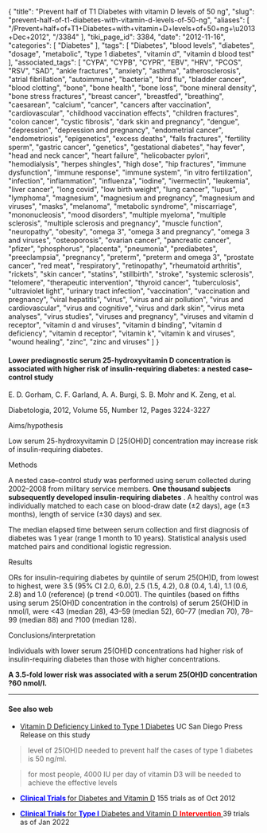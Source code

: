 {
    "title": "Prevent half of T1 Diabetes with vitamin D levels of 50 ng",
    "slug": "prevent-half-of-t1-diabetes-with-vitamin-d-levels-of-50-ng",
    "aliases": [
        "/Prevent+half+of+T1+Diabetes+with+vitamin+D+levels+of+50+ng+\u2013+Dec+2012",
        "/3384"
    ],
    "tiki_page_id": 3384,
    "date": "2012-11-16",
    "categories": [
        "Diabetes"
    ],
    "tags": [
        "Diabetes",
        "blood levels",
        "diabetes",
        "dosage",
        "metabolic",
        "type 1 diabetes",
        "vitamin d",
        "vitamin d blood test"
    ],
    "associated_tags": [
        "CYPA",
        "CYPB",
        "CYPR",
        "EBV",
        "HRV",
        "PCOS",
        "RSV",
        "SAD",
        "ankle fractures",
        "anxiety",
        "asthma",
        "atherosclerosis",
        "atrial fibrillation",
        "autoimmune",
        "bacteria",
        "bird flu",
        "bladder cancer",
        "blood clotting",
        "bone",
        "bone health",
        "bone loss",
        "bone mineral density",
        "bone stress fractures",
        "breast cancer",
        "breastfed",
        "breathing",
        "caesarean",
        "calcium",
        "cancer",
        "cancers after vaccination",
        "cardiovascular",
        "childhood vaccination effects",
        "children fractures",
        "colon cancer",
        "cystic fibrosis",
        "dark skin and pregnancy",
        "dengue",
        "depression",
        "depression and pregnancy",
        "endometrial cancer",
        "endometriosis",
        "epigenetics",
        "excess deaths",
        "falls fractures",
        "fertility sperm",
        "gastric cancer",
        "genetics",
        "gestational diabetes",
        "hay fever",
        "head and neck cancer",
        "heart failure",
        "helicobacter pylori",
        "hemodialysis",
        "herpes shingles",
        "high dose",
        "hip fractures",
        "immune dysfunction",
        "immune response",
        "immune system",
        "in vitro fertilization",
        "infection",
        "inflammation",
        "influenza",
        "iodine",
        "ivermectin",
        "leukemia",
        "liver cancer",
        "long covid",
        "low birth weight",
        "lung cancer",
        "lupus",
        "lymphoma",
        "magnesium",
        "magnesium and pregnancy",
        "magnesium and viruses",
        "masks",
        "melanoma",
        "metabolic syndrome",
        "miscarriage",
        "mononucleosis",
        "mood disorders",
        "multiple myeloma",
        "multiple sclerosis",
        "multiple sclerosis and pregnancy",
        "muscle function",
        "neuropathy",
        "obesity",
        "omega 3",
        "omega 3 and pregnancy",
        "omega 3 and viruses",
        "osteoporosis",
        "ovarian cancer",
        "pancreatic cancer",
        "pfizer",
        "phosphorus",
        "placenta",
        "pneumonia",
        "prediabetes",
        "preeclampsia",
        "pregnancy",
        "preterm",
        "preterm and omega 3",
        "prostate cancer",
        "red meat",
        "respiratory",
        "retinopathy",
        "rheumatoid arthritis",
        "rickets",
        "skin cancer",
        "statins",
        "stillbirth",
        "stroke",
        "systemic sclerosis",
        "telomere",
        "therapeutic intervention",
        "thyroid cancer",
        "tuberculosis",
        "ultraviolet light",
        "urinary tract infection",
        "vaccination",
        "vaccination and pregnancy",
        "viral hepatitis",
        "virus",
        "virus and air pollution",
        "virus and cardiovascular",
        "virus and cognitive",
        "virus and dark skin",
        "virus meta analyses",
        "virus studies",
        "viruses and pregnancy",
        "viruses and vitamin d receptor",
        "vitamin d and viruses",
        "vitamin d binding",
        "vitamin d deficiency",
        "vitamin d receptor",
        "vitamin k",
        "vitamin k and viruses",
        "wound healing",
        "zinc",
        "zinc and viruses"
    ]
}


#### Lower prediagnostic serum 25-hydroxyvitamin D concentration is associated with higher risk of insulin-requiring diabetes: a nested case–control study

E. D. Gorham, C. F. Garland, A. A. Burgi, S. B. Mohr and K. Zeng, et al.

Diabetologia, 2012, Volume 55, Number 12, Pages 3224-3227

Aims/hypothesis  

Low serum 25-hydroxyvitamin D <span>[25(OH)D]</span> concentration may increase risk of insulin-requiring diabetes.

Methods  

A nested case–control study was performed using serum collected during 2002–2008 from military service members.  **One thousand subjects subsequently developed insulin-requiring diabetes** . A healthy control was individually matched to each case on blood-draw date (±2 days), age (±3 months), length of service (±30 days) and sex. 

The median elapsed time between serum collection and first diagnosis of diabetes was 1 year (range 1 month to 10 years). Statistical analysis used matched pairs and conditional logistic regression.

Results  

ORs for insulin-requiring diabetes by quintile of serum 25(OH)D, from lowest to highest, were 3.5 (95% CI 2.0, 6.0), 2.5 (1.5, 4.2), 0.8 (0.4, 1.4), 1.1 (0.6, 2.8) and 1.0 (reference) (p trend <0.001). The quintiles (based on fifths using serum 25(OH)D concentration in the controls) of serum 25(OH)D in nmol/l, were <43 (median 28), 43–59 (median 52), 60–77 (median 70), 78–99 (median 88) and ?100 (median 128).

Conclusions/interpretation  

Individuals with lower serum 25(OH)D concentrations had higher risk of insulin-requiring diabetes than those with higher concentrations. 

 **A 3.5-fold lower risk was associated with a serum 25(OH)D concentration ?60 nmol/l.** 

---

#### See also web

* [Vitamin D Deficiency Linked to Type 1 Diabetes](http://health.ucsd.edu/news/releases/Pages/2012-11-15-vitamin-D-and-type-1-diabetes-link.aspx) UC San Diego Press Release on this study

> level of 25(OH)D needed to prevent half the cases of type 1 diabetes is 50 ng/ml.

> for most people, 4000 IU per day of vitamin D3 will be needed to achieve the effective levels

* [ **<span style="color:#00F;">Clinical Trials </span>** for Diabetes and Vitamin D](http://clinicaltrials.gov/ct2/results?term=diabetes+%22vitamin+d%22) 155 trials as of Oct 2012

* [ **<span style="color:#00F;">Clinical Trials </span>** for  **<span style="color:#00F;">Type I</span>**  Diabetes and Vitamin D  **<span style="color:#F00;">Intervention</span>** ](http://clinicaltrials.gov/ct2/results?term=type+1+diabetes&recr=&rslt=&type=&cond=&intr=%22vitamin+d%22&outc=&spons=&lead=&id=&state1=&cntry1=&state2=&cntry2=&state3=&cntry3=&locn=&gndr=&rcv_s=&rcv_e=&lup_s=&lup_e=) 39 trials as of Jan 2022